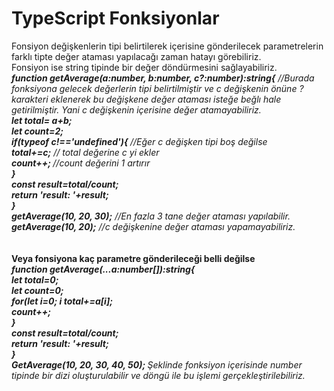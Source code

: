 <h1>TypeScript Fonksiyonlar</h1>
Fonsiyon değişkenlerin tipi belirtilerek içerisine gönderilecek parametrelerin farklı tipte değer ataması yapılacağı zaman hatayı görebiliriz.<br>
Fonsiyon ise string tipinde bir değer döndürmesini sağlayabiliriz.<br>
<b><i>function getAverage(a:number, b:number, c?:number):string{</b> //Burada fonksiyona gelecek değerlerin tipi belirtilmiştir ve c değişkenin önüne ? karakteri eklenerek bu değişkene değer ataması isteğe beğlı hale getirilmiştir. Yani c değişkenin içerisine değer atamayabiliriz.<br>
   <b> let total= a+b;</b> <br>
   <b> let count=2;</b> <br>
   <b> if(typeof c!=='undefined'){ </b>//Eğer c değişken tipi boş değilse <br>
      <b>  total+=c;</b> // total değerine c yi ekler <br>
      <b>  count++; </b>//count değerini 1 artırır <br>
   <b> } <br>
    const result=total/count; <br>
    return 'result: '+result; <br>
} <br>
getAverage(10, 20, 30);</b> //En fazla 3 tane değer ataması yapılabilir. <br>
<b>getAverage(10, 20);</b> //c değişkenine değer ataması yapamayabiliriz.</i> <br><br><br>
  <b>Veya fonsiyona kaç parametre gönderileceği belli değilse<br><i>
function getAverage(...a:number[]):string{ <br>
    let total=0; <br>
    let count=0; <br>
    for(let i=0;  i<a.length; i++){ <br>
        total+=a[i]; <br>
        count++; <br>
    } <br>
    const result=total/count; <br>
    return 'result: '+result; <br>
} <br>
  GetAverage(10, 20, 30, 40, 50); </b> Şeklinde fonksiyon içerisinde number tipinde bir dizi oluşturulabilir ve döngü ile bu işlemi gerçekleştirilebiliriz.</i><br>

